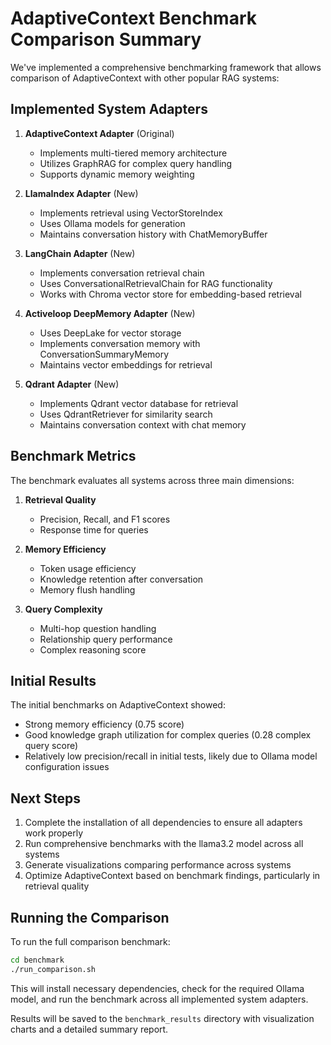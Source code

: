 # AdaptiveContext Benchmark Comparison Summary

We've implemented a comprehensive benchmarking framework that allows comparison of AdaptiveContext with other popular RAG systems:

## Implemented System Adapters

1. **AdaptiveContext Adapter** (Original)
   - Implements multi-tiered memory architecture
   - Utilizes GraphRAG for complex query handling
   - Supports dynamic memory weighting

2. **LlamaIndex Adapter** (New)
   - Implements retrieval using VectorStoreIndex
   - Uses Ollama models for generation
   - Maintains conversation history with ChatMemoryBuffer

3. **LangChain Adapter** (New)
   - Implements conversation retrieval chain
   - Uses ConversationalRetrievalChain for RAG functionality
   - Works with Chroma vector store for embedding-based retrieval

4. **Activeloop DeepMemory Adapter** (New)
   - Uses DeepLake for vector storage
   - Implements conversation memory with ConversationSummaryMemory
   - Maintains vector embeddings for retrieval

5. **Qdrant Adapter** (New)
   - Implements Qdrant vector database for retrieval
   - Uses QdrantRetriever for similarity search
   - Maintains conversation context with chat memory

## Benchmark Metrics

The benchmark evaluates all systems across three main dimensions:

1. **Retrieval Quality**
   - Precision, Recall, and F1 scores
   - Response time for queries

2. **Memory Efficiency** 
   - Token usage efficiency
   - Knowledge retention after conversation
   - Memory flush handling

3. **Query Complexity**
   - Multi-hop question handling
   - Relationship query performance
   - Complex reasoning score

## Initial Results

The initial benchmarks on AdaptiveContext showed:
- Strong memory efficiency (0.75 score)
- Good knowledge graph utilization for complex queries (0.28 complex query score)
- Relatively low precision/recall in initial tests, likely due to Ollama model configuration issues

## Next Steps

1. Complete the installation of all dependencies to ensure all adapters work properly
2. Run comprehensive benchmarks with the llama3.2 model across all systems
3. Generate visualizations comparing performance across systems
4. Optimize AdaptiveContext based on benchmark findings, particularly in retrieval quality

## Running the Comparison

To run the full comparison benchmark:

```bash
cd benchmark
./run_comparison.sh
```

This will install necessary dependencies, check for the required Ollama model, and run the benchmark across all implemented system adapters.

Results will be saved to the `benchmark_results` directory with visualization charts and a detailed summary report. 